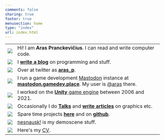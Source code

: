 ```yaml
---
comments: false
sharing: true
footer: true
menusection: home
type: "index"
url: index.html
---
```



<table class="no-border" style="margin-top: 5px;">
<tr>
	<td class="logocol"><img class="homelogo" src="/img/logo-aras-128-2017.png" /></td>
	<td>Hi! I am <b>Aras Pranckevičius</b>. I can read and write computer code.</td>
</tr>
<tr>
	<td class="logocol"><a href="/blog"><img class="homelogo sm" src="/img/logo-fa-edit.svg" /></a></td>
	<td>I <a href="/blog"><b>write a blog</b></a> on programming and stuff.</td>
</tr>
<tr>
	<td class="logocol"><a href="https://twitter.com/aras_p"><img class="homelogo sm" src="/img/logo-fa-twitter.svg" /></a></td>
	<td>Over at twitter as <a href="https://twitter.com/aras_p"><b>aras_p</b></a>.</td>
</tr>
<tr>
	<td class="logocol"><a href="https://mastodon.gamedev.place"><img class="homelogo sm" src="/img/logo-fa-mastodon.svg" /></a></td>
	<td>I run a game development <a href="https://joinmastodon.org/">Mastodon</a> instance at <a href="https://mastodon.gamedev.place"><b>mastodon.gamedev.place</b></a>.
		My user is <a href="https://mastodon.gamedev.place/@aras" rel="me">@aras</a> there.</td>
</tr>
<tr>
	<td class="logocol"><a href="https://unity.com/"><img class="homelogo sm" src="/img/logo-fa-unity.svg" /></a></td>
	<td>I worked on the <a href="https://unity.com/"><b>Unity</b> game engine</a> between 2006 and 2021.</td>
</tr>
<tr>
	<td class="logocol"><a href="https://twitter.com/aras_p"><img class="homelogo sm" src="/img/logo-fa-comment-alt.svg" /></a></td>
	<td>Occasionally I do <a href="/texts/talks.html"><b>Talks</b></a> and <a href="/texts/index.html"><b>write articles</b></a> on graphics etc.</td>
</tr>
<tr>
	<td class="logocol"><a href="/proj.html"><img class="homelogo sm" src="/img/logo-fa-github.svg" /></a></td>
	<td>Spare time projects <a href="/proj.html"><b>here</b></a> and on <a href="https://github.com/aras-p"><b>github</b></a>.</td>
</tr>
<tr>
	<td class="logocol"><a href="https://nesnausk.org"><img class="homelogo sm" src="/img/logo-nesnausk-64-sq.png" /></a></td>
	<td><a href="https://nesnausk.org">nesnausk!</a> is my demoscene stuff.</td>
</tr>
<tr>
	<td class="logocol"><a href="/cv.html"><img class="homelogo sm" src="/img/logo-fa-address-card.svg" /></a></td>
	<td>Here's my <a href="/cv.html">CV</a>.</td>
</tr>
</table>
